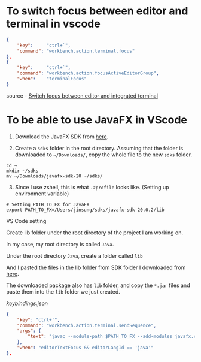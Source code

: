 # To switch focus between editor and terminal in vscode

```json
{
    "key":     "ctrl+`",
    "command": "workbench.action.terminal.focus"
},
{
    "key":     "ctrl+`",
    "command": "workbench.action.focusActiveEditorGroup",
    "when":    "terminalFocus"
}
```

source - [Switch focus between editor and integrated terminal](https://stackoverflow.com/questions/42796887/switch-focus-between-editor-and-integrated-terminal)


# To be able to use JavaFX in VScode

1. Download the JavaFX SDK from [here](https://gluonhq.com/products/javafx/).

2. Create a `sdks` folder in the root directory. Assuming that the folder is downloaded to `~/Downloads/`, copy the whole file to the new `sdks` folder.

```
cd ~
mkdir ~/sdks
mv ~/Downloads/javafx-sdk-20 ~/sdks/
```

3. Since I use zshell, this is what `.zprofile` looks like. (Setting up environment variable)

```shell
# Setting PATH_TO_FX for JavaFX
export PATH_TO_FX=/Users/jinsung/sdks/javafx-sdk-20.0.2/lib
```

VS Code setting

Create lib folder under the root directory of the project I am working on.

In my case, my root directory is called `Java`.

Under the root directory `Java`, create a folder called `lib`

And I pasted the files in the lib folder from SDK folder I downloaded from [here](https://gluonhq.com/products/javafx/).

The downloaded package also has `lib` folder, and copy the `*.jar` files and paste them into the `lib` folder we just created.

<em>keybindings.json</em>

```json
{
    "key": "ctrl+'",
    "command": "workbench.action.terminal.sendSequence",
    "args": { 
        "text": "javac --module-path $PATH_TO_FX --add-modules javafx.controls ${fileBasename} && java --module-path /Users/jinsung/sdks/javafx-sdk-20.0.2/lib --add-modules javafx.controls,javafx.fxml ${fileBasenameNoExtension}\u000D" 
    },
    "when": "editorTextFocus && editorLangId == 'java'"
},
```
